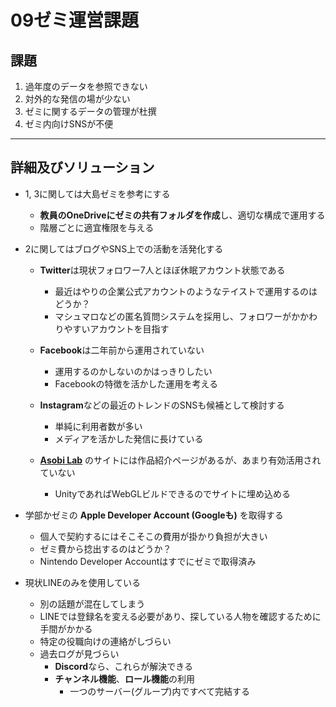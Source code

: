 # 09ゼミ運営課題

## 課題
1. 過年度のデータを参照できない
2. 対外的な発信の場が少ない
3. ゼミに関するデータの管理が杜撰
4. ゼミ内向けSNSが不便

---
## 詳細及びソリューション
- 1, 3に関しては大島ゼミを参考にする
    - **教員のOneDriveにゼミの共有フォルダを作成**し、適切な構成で運用する
    - 階層ごとに適宜権限を与える

- 2に関してはブログやSNS上での活動を活発化する
    - **Twitter**は現状フォロワー7人とほぼ休眠アカウント状態である
      - 最近はやりの企業公式アカウントのようなテイストで運用するのはどうか？
      - マシュマロなどの匿名質問システムを採用し、フォロワーがかかわりやすいアカウントを目指す

    - **Facebook**は二年前から運用されていない
      - 運用するのかしないのかはっきりしたい
      - Facebookの特徴を活かした運用を考える

    - **Instagram**などの最近のトレンドのSNSも候補として検討する
      - 単純に利用者数が多い
      - メディアを活かした発信に長けている

    - **[Asobi Lab](http://www.asobi-lab.com/)** のサイトには作品紹介ページがあるが、あまり有効活用されていない
      - UnityであればWebGLビルドできるのでサイトに埋め込める
  

- 学部かゼミの **Apple Developer Account (Googleも)** を取得する
    - 個人で契約するにはそこそこの費用が掛かり負担が大きい
    - ゼミ費から捻出するのはどうか？
    - Nintendo Developer Accountはすでにゼミで取得済み

- 現状LINEのみを使用している
    - 別の話題が混在してしまう
    - LINEでは登録名を変える必要があり、探している人物を確認するために手間がかかる
    - 特定の役職向けの連絡がしづらい
    - 過去ログが見づらい
        - **Discord**なら、これらが解決できる
        - **チャンネル機能**、**ロール機能**の利用
            - 一つのサーバー(グループ)内ですべて完結する

